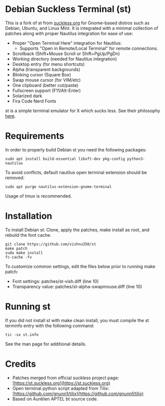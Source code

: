 # Debian Suckless Terminal (st)

This is a fork of st from [suckless.org](https://st.suckless.org) for Gnome-based distros such as Debian, Ubuntu, and Linux Mint. It is integrated with a minimal collection of patches along with proper Nautilus integration for ease of use:
- Proper "Open Terminal Here" integration for Nautilus:
  - Supports "Open in Remote/Local Terminal" for remote connections.
- Scrollback (Shift+Mouse Scroll or Shift+PgUp/PgDn)
- Working directory (needed for Nautilus integration)
- Desktop entry (for menu shortcuts)
- Alpha (transparent backgrounds)
- Blinking cursor (Square Box)
- Swap mouse cursor (for VIM/etc)
- One clipboard (better cut/paste)
- Fullscreen support (F11/Alt-Enter)
- Solarized dark
- Fira Code Nerd Fonts

st is a simple terminal emulator for X which sucks less. See their philosophy [here](https://suckless.org/philosophy).


# Requirements

In order to properly build Debian st you need the following packages:
    
    sudo apt install build-essential libxft-dev pkg-config python3-nautilus

To avoid conflicts, default nautilus open terminal extension should be removed:
    
    sudo apt purge nautilus-extension-gnome-terminal

Usage of tmux is recommended.


# Installation

To install Debian st: Clone, apply the patches, make install as root, and rebuild the font cache.

    git clone https://github.com/vishnu350/st
    make patch
    sudo make install
    fc-cache -fv

To customize common settings, edit the files below prior to running make patch:
- Font settings: patches/st-vish.diff (line 10)
- Transparency value: patches/st-alpha-swapmouse.diff (line 10)


# Running st

If you did not install st with make clean install, you must compile
the st terminfo entry with the following command:

    tic -sx st.info

See the man page for additional details.

# Credits

- Patches merged from official suckless project page: [https://st.suckless.org](https://st.suckless.org)
- Open terminal python script adapted from Tilix: [https://github.com/gnunn1/tilix](https://github.com/gnunn1/tilix)
- Based on Aurélien APTEL <aurelien dot aptel at gmail dot com> bt source code.

